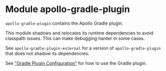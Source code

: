 # Module apollo-gradle-plugin

`apollo-gradle-plugin` contains the Apollo Gradle plugin.  

This module shadows and relocates its runtime dependencies to avoid classpath issues. This can make debugging harder in some cases. 

See `apollo-gradle-plugin-external` for a version of `apollo-gradle-plugin` that does not shadow its dependencies.

See ["Gradle Plugin Configuration"](https://www.apollographql.com/docs/kotlin/advanced/plugin-configuration/) for how to use the Gradle plugin.
